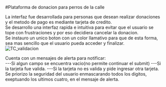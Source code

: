 #Plataforma de donacion para perros de la calle

La interfaz fue desarrollada para personas que desean realizar donaciones y el metodo de pago es mediante tarjeta de credito.                           	         	
Se desarrollo una interfaz rapida e intuitiva para evitar que el usuario se tope con frustraciones y por eso decidiera cancelar la donacion.                                    
Se instauro un unico boton con un color llamativo para que de esta forma, sea mas sencillo que el usuario pueda acceder y finalizar.                                            
![TC_validacion](https://user-images.githubusercontent.com/126895867/226496165-b3d8e5cc-1617-44f3-bee0-78d2d010738a.png)


Cuenta con un mensajes de alerta para notificar:                                                                                                                                
        ---Si algun campo se encuentra vacio(no permite continuar el submit)
        ---Si la tarjeta fue valida.
        ---Si la tarjeta no es valida y pide ingresar otra tarjeta.                                                                                                             
Se priorizo la seguridad del usuario enmascarando todos los digitos, exeptuando los ultimos cuatro, en el mensaje de alerta.
